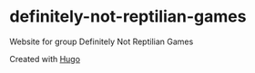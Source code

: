 # definitely-not-reptilian-games
Website for group Definitely Not Reptilian Games

Created with [Hugo](https://gohugo.io/)
